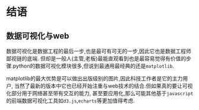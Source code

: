# 结语

## 数据可视化与web

数据可视化是数据工程的最后一步,也是最可有可无的一步,因此它也是数据工程师鄙视链的底端.
但却是一般人(主管,老板)最能直观看到也是最容易觉得有价值的步骤.python的数据可视化模块很多,但说到最通用最经典的还是`matplotlib`.

matplotlib的最大优势是可以做出出版级别的图片,因此科技工作者是它的主力用户,
当然了最新的版本中它也已经开始注重与web技术的结合.但如果真的要让可视化部分用于网络甚至带有交互的能力,
甚至要应用化,那么可能其他基于`javascript`的前端数据可视化工具如`d3.js`,`echarts`等更加值得考虑.
